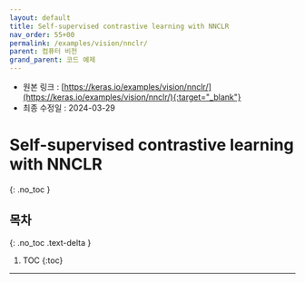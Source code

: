 ```yaml
---
layout: default
title: Self-supervised contrastive learning with NNCLR
nav_order: 55+00
permalink: /examples/vision/nnclr/
parent: 컴퓨터 비전
grand_parent: 코드 예제
---
```


* 원본 링크 : [https://keras.io/examples/vision/nnclr/](https://keras.io/examples/vision/nnclr/){:target="_blank"}
* 최종 수정일 : 2024-03-29

# Self-supervised contrastive learning with NNCLR
{: .no_toc }

## 목차
{: .no_toc .text-delta }

1. TOC
{:toc}

---
